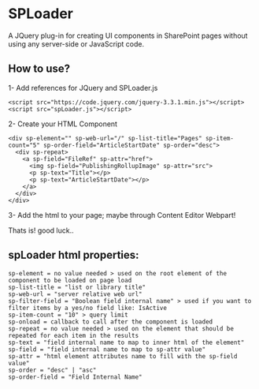 # SPLoader
A JQuery plug-in for creating UI components in SharePoint pages without using any server-side or JavaScript code.

## How to use?
1- Add references for JQuery and SPLoader.js
```
<script src="https://code.jquery.com/jquery-3.3.1.min.js"></script>
<script src="spLoader.js"></script>
```

2- Create your HTML Component
```
<div sp-element="" sp-web-url="/" sp-list-title="Pages" sp-item-count="5" sp-order-field="ArticleStartDate" sp-order="desc">
  <div sp-repeat>
    <a sp-field="FileRef" sp-attr="href">
      <img sp-field="PublishingRollupImage" sp-attr="src">
      <p sp-text="Title"></p>
      <p sp-text="ArticleStartDate"></p>
    </a>
  </div>
</div>
```

3- Add the html to your page; maybe through Content Editor Webpart!

Thats is! good luck..

## spLoader html properties:
```
sp-element = no value needed > used on the root element of the component to be loaded on page load
sp-list-title = "list or library title"
sp-web-url = "server relative web url"
sp-filter-field = "Boolean field internal name" > used if you want to filter items by a yes/no field like: IsActive
sp-item-count = "10" > query limit
sp-onload = callback to call after the component is loaded
sp-repeat = no value needed > used on the element that should be repeated for each item in the results
sp-text = "field internal name to map to inner html of the element"
sp-field = "field internal name to map to sp-attr value"
sp-attr = "html element attributes name to fill with the sp-field value"
sp-order = "desc" | "asc"
sp-order-field = "Field Internal Name"
```
